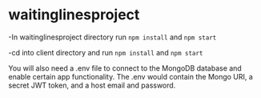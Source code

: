 # waitinglinesproject

-In waitinglinesproject directory run `npm install` and `npm start`

-cd into client directory and run `npm install` and `npm start`

You will also need a .env file to connect to the MongoDB database and enable certain app functionality. The .env would contain the Mongo URI, a secret JWT token, and a host email and password.
